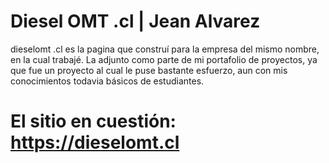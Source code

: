 # Diesel OMT .cl | Jean Alvarez

dieselomt .cl es la pagina que construí para la empresa del mismo nombre, en la cual trabajé. La adjunto como parte de mi portafolio de proyectos, ya que fue un proyecto al cual le puse bastante esfuerzo, aun con mis conocimientos todavia básicos de estudiantes.

# El sitio en cuestión: https://dieselomt.cl
